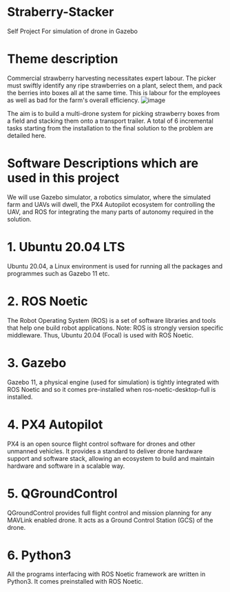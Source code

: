 # Straberry-Stacker
Self Project For simulation of drone in Gazebo
# Theme description
Commercial strawberry harvesting necessitates expert labour. The picker must swiftly identify any ripe strawberries on a plant, select them, and pack the berries into boxes all at the same time. This is labour for the employees as well as bad for the farm's overall efficiency.
![image](https://github.com/cspusai/Straberry-Stacker/assets/94951653/895dc771-d29c-4840-a593-7b3ad47e9eb5)

The aim is to build a multi-drone system for picking strawberry boxes from a field and stacking them onto a transport trailer. A total of 6 incremental tasks starting from the installation to the final solution to the problem are detailed here.

# Software Descriptions which are used in this project
We will use Gazebo simulator, a robotics simulator, where the simulated farm and UAVs will dwell, the PX4 Autopilot ecosystem for controlling the UAV, and ROS for integrating the many parts of autonomy required in the solution.

# 1. Ubuntu 20.04 LTS
Ubuntu 20.04, a Linux environment is used for running all the packages and programmes such as Gazebo 11 etc.
# 2. ROS Noetic
The Robot Operating System (ROS) is a set of software libraries and tools that help one build robot applications. Note: ROS is strongly version specific middleware. Thus, Ubuntu 20.04 (Focal) is used with ROS Noetic.
# 3. Gazebo
Gazebo 11, a physical engine (used for simulation) is tightly integrated with ROS Noetic and so it comes pre-installed when ros-noetic-desktop-full is installed.
# 4. PX4 Autopilot
PX4 is an open source flight control software for drones and other unmanned vehicles.
It provides a standard to deliver drone hardware support and software stack, allowing an ecosystem to build and maintain hardware and software in a scalable way.
# 5. QGroundControl
QGroundControl provides full flight control and mission planning for any MAVLink enabled drone.
It acts as a Ground Control Station (GCS) of the drone.
# 6. Python3
All the programs interfacing with ROS Noetic framework are written in Python3.
It comes preinstalled with ROS Noetic.
